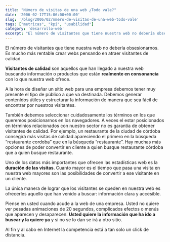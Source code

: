 ```yaml
---
title: "Número de visitas de una web ¿Todo vale?"
date: '2006-02-17T15:06:00+00:00'
slug: '/blog/2006/02/nmero-de-visitas-de-una-web-todo-vale'
tags: ["metricas", "kpi", "usabilidad"]
category: 'desarrollo-web'
excerpt: "El número de visitantes que tiene nuestra web no debería obsesionarnos. Es mucho más rentable crear webs pensando en atraer visitantes de calidad."
---
```

El número de visitantes que tiene nuestra web no debería obsesionarnos. Es mucho más rentable crear webs pensando en atraer visitantes de calidad.

**Visitantes de calidad** son aquellos que han llegado a nuestra web buscando información o productos que están **realmente en consonancia** con lo que nuestra web ofrece.

A la hora de diseñar un sitio web para una empresa debemos tener muy presente el tipo de público a que va destinada. Debemos generar contenídos útiles y estructurar la información de manera que sea fácil de encontrar por nuestros visitantes.

También debemos seleccionar cuidadosamente los términos en los que queremos posicionarnos en los navegadores. A veces el estar posicionados en términios relacionados con nuestro sector no es garantía de obtener visitantes de calidad. Por ejemplo, un restaurante de la ciudad de córdoba consegirá más visitas de calidad apareciendo el primero en la búsqueda “restaurante cordoba” que en la búsqueda “restaurante”. Hay muchas más opciones de poder convertir en cliente a quien busque restaurante córdoba que a quien busque restaurante.

Uno de los datos más importantes que ofrecen las estadísticas web es la **duración de las visitas**. Cuanto mayor es el tiempo que pasa una visita en nuestra web mayores son las posibilidades de convertir a ese visitante en un cliente.

La única manera de lograr que los visitantes se queden en nuestra web es ofrecerles aquello que han venido a buscar: información clara y accesible.

Piense en usted cuando acude a la web de una empresa. Usted no quiere ver pesadas animaciones de 20 segundos, complicados efectos o menús que aparecen y desaparecen. **Usted quiere la información que ha ido a buscar y la quiere ya** y si no se lo dan se irá a otro sitio.

Al fin y al cabo en Internet la competencia está a tan solo un click de distancia.
